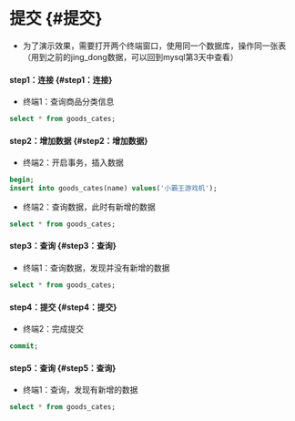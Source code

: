 # 提交 {#提交}

* 为了演示效果，需要打开两个终端窗口，使用同一个数据库，操作同一张表（用到之前的jing_dong数据，可以回到mysql第3天中查看）

#### step1：连接 {#step1：连接}

* 终端1：查询商品分类信息

```sql
select * from goods_cates;
```

#### step2：增加数据 {#step2：增加数据}

* 终端2：开启事务，插入数据

```sql
begin;
insert into goods_cates(name) values('小霸王游戏机');
```

* 终端2：查询数据，此时有新增的数据

```sql
select * from goods_cates;
```

#### step3：查询 {#step3：查询}

* 终端1：查询数据，发现并没有新增的数据

```sql
select * from goods_cates;
```

#### step4：提交 {#step4：提交}

* 终端2：完成提交

```sql
commit;
```

#### step5：查询 {#step5：查询}

* 终端1：查询，发现有新增的数据

```sql
select * from goods_cates;
```



